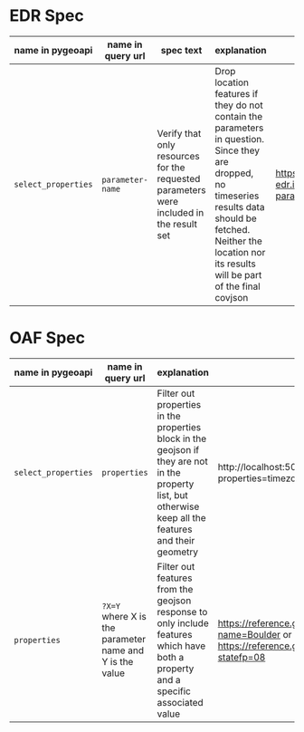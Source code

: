 

# EDR Spec

| name in pygeoapi | name in query url | spec text | explanation | example 
| --- | --- | --- | --- | --- |
| `select_properties` | `parameter-name` | Verify that only resources for the requested parameters were included in the result set | Drop location features if they do not contain the parameters in question. Since they are dropped, no timeseries results data should be fetched.  Neither the location nor its results will be part of the final covjson | https://sta-edr.internetofwater.dev/collections/USGS/locations?parameter-name=00003 |

# OAF Spec

| name in pygeoapi   | name in query url                           | explanation                                                                                           | example                                                                                                                |
|--------------------|---------------------------------------------|-------------------------------------------------------------------------------------------------------|------------------------------------------------------------------------------------------------------------------------|
| `select_properties`| `properties`                                | Filter out properties in the properties block in the geojson if they are not in the property list, but otherwise keep all the features and their geometry | http://localhost:5000/collections/rise-edr/items?properties=timezoneOffset                                             |
| `properties`       | `?X=Y` where X is the parameter name and Y is the value | Filter out features from the geojson response to only include features which have both a property and a specific associated value | https://reference.geoconnex.us/collections/counties/items?name=Boulder or https://reference.geoconnex.us/collections/counties/items?statefp=08 |
